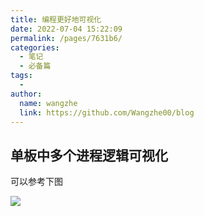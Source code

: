 ```yaml
---
title: 编程更好地可视化
date: 2022-07-04 15:22:09
permalink: /pages/7631b6/
categories:
  - 笔记
  - 必备篇
tags:
  - 
author: 
  name: wangzhe
  link: https://github.com/Wangzhe00/blog
---
```

<!--
 * @Date: 2022-07-04 15:22:09
 * @LastEditors: Wangzhe
 * @LastEditTime: 2022-07-07 15:10:28
 * @FilePath: \blog\docs\10.笔记\10.必备篇\40.编程更好地可视化.md
-->
## 单板中多个进程逻辑可视化

可以参考下图

![](https://cdn.jsdelivr.net/gh/Wangzhe00/image-hosting/blog/20220704154846.png)

